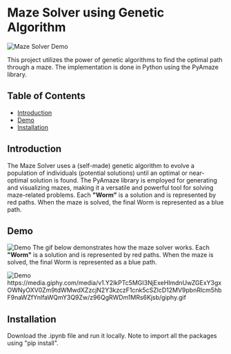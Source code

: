 # Maze Solver using Genetic Algorithm

![Maze Solver Demo](demo.gif)

This project utilizes the power of genetic algorithms to find the optimal path through a maze. The implementation is done in Python using the PyAmaze library.

## Table of Contents

- [Introduction](#introduction)
- [Demo](#demo)
- [Installation](#installation)

## Introduction

The Maze Solver uses a (self-made) genetic algorithm to evolve a population of individuals (potential solutions) until an optimal or near-optimal solution is found. The PyAmaze library is employed for generating and visualizing mazes, making it a versatile and powerful tool for solving maze-related problems.
Each **"Worm"** is a solution and is represented by red paths. When the maze is solved, the final Worm is represented as a blue path.

## Demo

![Demo](demo.gif)
The gif below demonstrates how the maze solver works. Each **"Worm"** is a solution and is represented by red paths. When the maze is solved, the final Worm is represented as a blue path.

![Demo]([https://media.giphy.com/media/gdSR8vsQhx8CWpY5bw/giphy.gif](https://media.giphy.com/media/v1.Y2lkPTc5MGI3NjExeHlmdnUwZGExY3gxOWNyOXV0Zm9tdWMwdXZzcjN2Y3kzczF1cnk5cSZlcD12MV9pbnRlcm5hbF9naWZfYnlfaWQmY3Q9Zw/z96QgRWDm1MRs6Kjsb/giphy.gif))
https://media.giphy.com/media/v1.Y2lkPTc5MGI3NjExeHlmdnUwZGExY3gxOWNyOXV0Zm9tdWMwdXZzcjN2Y3kzczF1cnk5cSZlcD12MV9pbnRlcm5hbF9naWZfYnlfaWQmY3Q9Zw/z96QgRWDm1MRs6Kjsb/giphy.gif
## Installation

Download the .ipynb file and run it locally. Note to import all the packages using "pip install".
